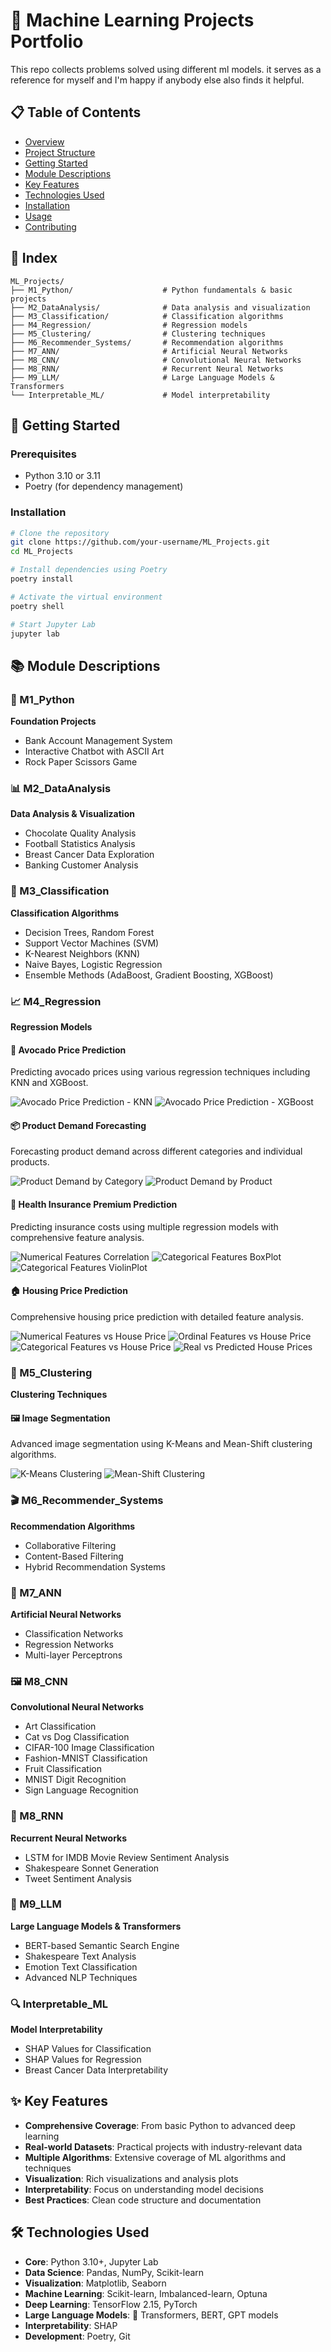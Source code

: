 # 🧠 Machine Learning Projects Portfolio

This repo collects problems solved using different ml models. it serves as a reference for myself and I'm happy if anybody else also finds it helpful.

## 📋 Table of Contents
- [Overview](#overview)
- [Project Structure](#project-structure)
- [Getting Started](#getting-started)
- [Module Descriptions](#module-descriptions)
- [Key Features](#key-features)
- [Technologies Used](#technologies-used)
- [Installation](#installation)
- [Usage](#usage)
- [Contributing](#contributing)

## 📁 Index

```
ML_Projects/
├── M1_Python/                    # Python fundamentals & basic projects
├── M2_DataAnalysis/              # Data analysis and visualization
├── M3_Classification/            # Classification algorithms
├── M4_Regression/                # Regression models
├── M5_Clustering/                # Clustering techniques
├── M6_Recommender_Systems/       # Recommendation algorithms
├── M7_ANN/                       # Artificial Neural Networks
├── M8_CNN/                       # Convolutional Neural Networks
├── M8_RNN/                       # Recurrent Neural Networks
├── M9_LLM/                       # Large Language Models & Transformers
└── Interpretable_ML/             # Model interpretability
```

## 🚀 Getting Started

### Prerequisites
- Python 3.10 or 3.11
- Poetry (for dependency management)

### Installation
```bash
# Clone the repository
git clone https://github.com/your-username/ML_Projects.git
cd ML_Projects

# Install dependencies using Poetry
poetry install

# Activate the virtual environment
poetry shell

# Start Jupyter Lab
jupyter lab
```

## 📚 Module Descriptions

### 🐍 M1_Python
**Foundation Projects**
- Bank Account Management System
- Interactive Chatbot with ASCII Art
- Rock Paper Scissors Game

### 📊 M2_DataAnalysis
**Data Analysis & Visualization**
- Chocolate Quality Analysis
- Football Statistics Analysis
- Breast Cancer Data Exploration
- Banking Customer Analysis

### 🎯 M3_Classification
**Classification Algorithms**
- Decision Trees, Random Forest
- Support Vector Machines (SVM)
- K-Nearest Neighbors (KNN)
- Naive Bayes, Logistic Regression
- Ensemble Methods (AdaBoost, Gradient Boosting, XGBoost)

### 📈 M4_Regression
**Regression Models**

#### 🥑 Avocado Price Prediction
Predicting avocado prices using various regression techniques including KNN and XGBoost.

![Avocado Price Prediction - KNN](M4_Regression/Module_4_Project_1/Images/Avocado_Price_Prediction_KNN.png)
![Avocado Price Prediction - XGBoost](M4_Regression/Module_4_Project_1/Images/Avocado_Price_Prediction_XGBoost.png)

#### 📦 Product Demand Forecasting
Forecasting product demand across different categories and individual products.

![Product Demand by Category](M4_Regression/Module_4_Project_2/Images/Product_Demand_Forecasts_by_Product_Category.png)
![Product Demand by Product](M4_Regression/Module_4_Project_2/Images/Product_Demand_Forecasts_by_Product.png)

#### 🏥 Health Insurance Premium Prediction
Predicting insurance costs using multiple regression models with comprehensive feature analysis.

![Numerical Features Correlation](M4_Regression/Module_4_Project_3/Images/NumericalFeatures_vs_InsuranceCost_Correlation.png)
![Categorical Features BoxPlot](M4_Regression/Module_4_Project_3/Images/CategoricalFeatures_vs_InsuranceCost_BoxPlot.png)
![Categorical Features ViolinPlot](M4_Regression/Module_4_Project_3/Images/CategoricalFeatures_vs_InsuranceCost_ViolinPlot.png)

#### 🏠 Housing Price Prediction
Comprehensive housing price prediction with detailed feature analysis.

![Numerical Features vs House Price](M4_Regression/Module_4_Project_4/Images/NumericalFeatures_vs_HousePrice_ScatterPlot.png)
![Ordinal Features vs House Price](M4_Regression/Module_4_Project_4/Images/OrdinalFeatures_vs_HousePrice_ScatterPlot.png)
![Categorical Features vs House Price](M4_Regression/Module_4_Project_4/Images/CategoricalFeatures_vs_HousePrice_ScatterPlot.png)
![Real vs Predicted House Prices](M4_Regression/Module_4_Project_4/Images/Real_vs_Predicted_HousePrices_ScatterPlot.png)

### 🎨 M5_Clustering
**Clustering Techniques**

#### 🖼️ Image Segmentation
Advanced image segmentation using K-Means and Mean-Shift clustering algorithms.

![K-Means Clustering](M5_Clustering/Image_Segmentation/Images/Image_Segmentation_K_MeansClustering.png)
![Mean-Shift Clustering](M5_Clustering/Image_Segmentation/Images/Image_Segmentation_Mean_Shift_Clustering.png)

### 🎬 M6_Recommender_Systems
**Recommendation Algorithms**
- Collaborative Filtering
- Content-Based Filtering
- Hybrid Recommendation Systems

### 🧠 M7_ANN
**Artificial Neural Networks**
- Classification Networks
- Regression Networks
- Multi-layer Perceptrons

### 🖼️ M8_CNN
**Convolutional Neural Networks**
- Art Classification
- Cat vs Dog Classification
- CIFAR-100 Image Classification
- Fashion-MNIST Classification
- Fruit Classification
- MNIST Digit Recognition
- Sign Language Recognition

### 🔄 M8_RNN
**Recurrent Neural Networks**
- LSTM for IMDB Movie Review Sentiment Analysis
- Shakespeare Sonnet Generation
- Tweet Sentiment Analysis

### 🤖 M9_LLM
**Large Language Models & Transformers**
- BERT-based Semantic Search Engine
- Shakespeare Text Analysis
- Emotion Text Classification
- Advanced NLP Techniques

### 🔍 Interpretable_ML
**Model Interpretability**
- SHAP Values for Classification
- SHAP Values for Regression
- Breast Cancer Data Interpretability

## ✨ Key Features

- **Comprehensive Coverage**: From basic Python to advanced deep learning
- **Real-world Datasets**: Practical projects with industry-relevant data
- **Multiple Algorithms**: Extensive coverage of ML algorithms and techniques
- **Visualization**: Rich visualizations and analysis plots
- **Interpretability**: Focus on understanding model decisions
- **Best Practices**: Clean code structure and documentation

## 🛠️ Technologies Used

- **Core**: Python 3.10+, Jupyter Lab
- **Data Science**: Pandas, NumPy, Scikit-learn
- **Visualization**: Matplotlib, Seaborn
- **Machine Learning**: Scikit-learn, Imbalanced-learn, Optuna
- **Deep Learning**: TensorFlow 2.15, PyTorch
- **Large Language Models**: 🤗 Transformers, BERT, GPT models
- **Interpretability**: SHAP
- **Development**: Poetry, Git


